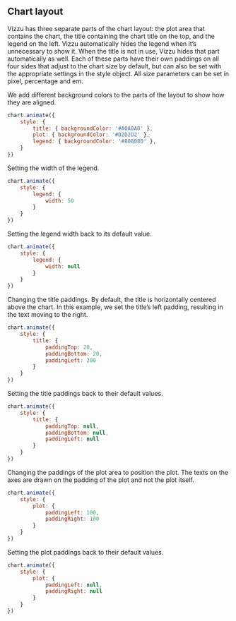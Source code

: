 ## Chart layout

Vizzu has three separate parts of the chart layout: the plot area that contains 
the chart, the title containing the chart title on the top, and the legend on 
the left. Vizzu automatically hides the legend when it’s unnecessary to show it. 
When the title is not in use, Vizzu hides that part automatically as well. Each 
of these parts have their own paddings on all four sides that adjust to the 
chart size by default, but can also be set with the appropriate settings in the 
style object. All size parameters can be set in pixel, percentage and em.

We add different background colors to the parts of the layout to show how they 
are aligned.

```javascript { "title": "Plot, title and legend background" }
chart.animate({
	style: {
		title: { backgroundColor: '#A0A0A0' },
		plot: { backgroundColor: '#D2D2D2' },
		legend: { backgroundColor: '#808080' },
	}
})
```

Setting the width of the legend.

```javascript { "title": "Legend width" }
chart.animate({
	style: {
		legend: {
			width: 50
		}
	}
})
```

Setting the legend width back to its default value.

```javascript { "title": "Legend width " }
chart.animate({
	style: {
		legend: {
			width: null
		}
	}
})
```

Changing the title paddings. By default, the title is horizontally centered above the chart. In this example, we set the title’s left padding, resulting in the text moving to the right.

```javascript { "title": "Title padding" }
chart.animate({
	style: {
		title: {
			paddingTop: 20,
			paddingBottom: 20,
			paddingLeft: 200
		}
	}
})
```

Setting the title paddings back to their default values.

```javascript { "title": "Title padding" }
chart.animate({
	style: {
		title: {
			paddingTop: null,
			paddingBottom: null,
			paddingLeft: null
		}
	}
})
```

Changing the paddings of the plot area to position the plot. The texts on the 
axes are drawn on the padding of the plot and not the plot itself.

```javascript { "title": "Plot padding" }
chart.animate({
	style: {
		plot: {
			paddingLeft: 100,
			paddingRight: 100
		}
	}
})
```

Setting the plot paddings back to their default values.

```javascript { "title": "Plot padding" }
chart.animate({
	style: {
		plot: {
			paddingLeft: null,
			paddingRight: null
		}
	}
})
```
